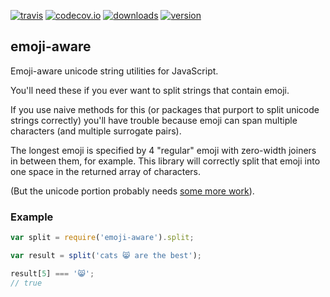 [![travis]](http://travis-ci.org/beaugunderson/emoji-aware)
[![codecov.io](https://codecov.io/github/beaugunderson/emoji-aware/coverage.svg?branch=master)](https://codecov.io/github/beaugunderson/emoji-aware?branch=master)
[![downloads]](https://www.npmjs.com/package/emoji-aware)
[![version]](https://www.npmjs.com/package/emoji-aware)

[travis]: https://img.shields.io/travis/beaugunderson/emoji-aware.svg
[downloads]: https://img.shields.io/npm/dm/emoji-aware.svg
[version]: https://img.shields.io/npm/v/emoji-aware.svg

## emoji-aware

Emoji-aware unicode string utilities for JavaScript.

You'll need these if you ever want to split strings that contain emoji.

If you use naive methods for this (or packages that purport to split unicode
strings correctly) you'll have trouble because emoji can span multiple
characters (and multiple surrogate pairs).

The longest emoji is specified by 4 "regular" emoji with zero-width joiners in
between them, for example. This library will correctly split that emoji into
one space in the returned array of characters.

(But the unicode portion probably needs
[some more work](https://mathiasbynens.be/notes/javascript-unicode)).

### Example

```js
var split = require('emoji-aware').split;

var result = split('cats 😸 are the best');

result[5] === '😸';
// true
```
